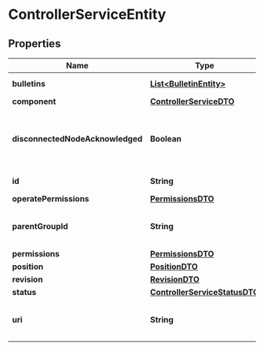 # ControllerServiceEntity

## Properties
Name | Type | Description | Notes
------------ | ------------- | ------------- | -------------
**bulletins** | [**List&lt;BulletinEntity&gt;**](BulletinEntity.md) | The bulletins for this component. |  [optional]
**component** | [**ControllerServiceDTO**](ControllerServiceDTO.md) |  |  [optional]
**disconnectedNodeAcknowledged** | **Boolean** | Acknowledges that this node is disconnected to allow for mutable requests to proceed. |  [optional]
**id** | **String** | The id of the component. |  [optional]
**operatePermissions** | [**PermissionsDTO**](PermissionsDTO.md) |  |  [optional]
**parentGroupId** | **String** | The id of parent process group of this ControllerService. |  [optional]
**permissions** | [**PermissionsDTO**](PermissionsDTO.md) |  |  [optional]
**position** | [**PositionDTO**](PositionDTO.md) |  |  [optional]
**revision** | [**RevisionDTO**](RevisionDTO.md) |  |  [optional]
**status** | [**ControllerServiceStatusDTO**](ControllerServiceStatusDTO.md) |  |  [optional]
**uri** | **String** | The URI for futures requests to the component. |  [optional]
